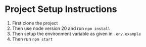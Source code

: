 # Project Setup Instructions

1. First clone the project
2. Then use node version 20 and run `npm install`
3. Then setup the environment variable as given in `.env.example`
4. Then run `npm start`
